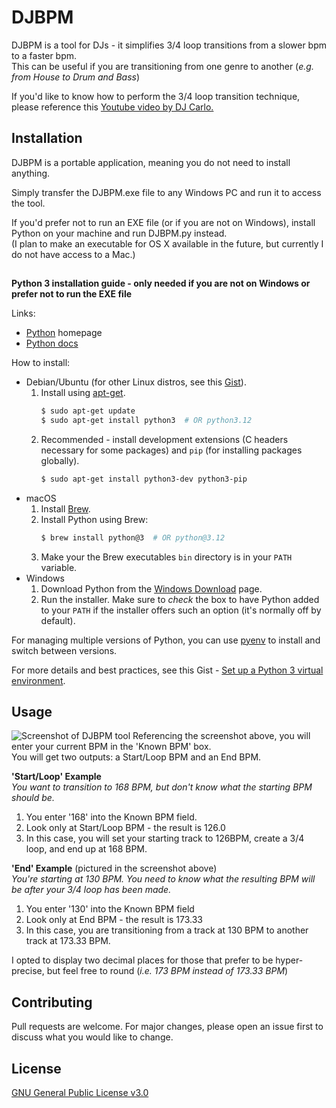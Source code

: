 # DJBPM

DJBPM is a tool for DJs - it simplifies 3/4 loop transitions from a slower bpm to a faster bpm.  
This can be useful if you are transitioning from one genre to another (*e.g. from House to Drum and Bass*)

If you'd like to know how to perform the 3/4 loop transition technique, please reference this [Youtube video by DJ Carlo.](https://youtu.be/UUyqNDDdNn0)

## Installation

DJBPM is a portable application, meaning you do not need to install anything. 

Simply transfer the DJBPM.exe file to any Windows PC and run it to access the tool. 

If you'd prefer not to run an EXE file (or if you are not on Windows), install Python on your machine and run DJBPM.py instead.  
(I plan to make an executable for OS X available in the future, but currently I do not have access to a Mac.)
##
**Python 3 installation guide - only needed if you are not on Windows or prefer not to run the EXE file**

Links:

- [Python](https://python.org/) homepage
- [Python docs](https://docs.python.org/)


How to install:

- Debian/Ubuntu (for other Linux distros, see this [Gist](https://gist.github.com/MichaelCurrin/57d70f6aaba1b2b9f8a834ca5dd19a59)).
    1. Install using [apt-get](https://linux.die.net/man/8/apt-get).
        ```sh
        $ sudo apt-get update
        $ sudo apt-get install python3  # OR python3.12
        ```
    1. Recommended - install development extensions (C headers necessary for some packages) and `pip` (for installing packages globally).
        ```sh
        $ sudo apt-get install python3-dev python3-pip
        ```
- macOS
    1. Install [Brew](https://brew.sh). 
    1. Install Python using Brew:
        ```sh
        $ brew install python@3  # OR python@3.12
        ```
    1. Make your the Brew executables `bin` directory is in your `PATH` variable.
- Windows
    1. Download Python from the [Windows Download](https://www.python.org/downloads/windows/) page.
    1. Run the installer. Make sure to _check_ the box to have Python added to your `PATH` if the installer offers such an option (it's normally off by default).

For managing multiple versions of Python, you can use [pyenv](https://github.com/pyenv/pyenv) to install and switch between versions.

For more details and best practices, see this Gist - [Set up a Python 3 virtual environment](https://gist.github.com/MichaelCurrin/3a4d14ba1763b4d6a1884f56a01412b7).


## Usage
![Screenshot of DJBPM tool](https://i.imgur.com/zsa02l8.png)
Referencing the screenshot above, you will enter your current BPM in the 'Known BPM' box.   
You will get two outputs: a Start/Loop BPM and an End BPM.

**'Start/Loop' Example**   
*You want to transition to 168 BPM, but don't know what the starting BPM should be.*
1. You enter '168' into the Known BPM field.
2. Look only at Start/Loop BPM - the result is 126.0
3. In this case, you will set your starting track to 126BPM, create a 3/4 loop, and end up at 168 BPM.

**'End' Example** (pictured in the screenshot above)   
*You're starting at 130 BPM. You need to know what the resulting BPM will be after your 3/4 loop has been made.* 
1. You enter '130' into the Known BPM field
3. Look only at End BPM - the result is 173.33
4. In this case, you are transitioning from a track at 130 BPM to another track at 173.33 BPM. 

I opted to display two decimal places for those that prefer to be hyper-precise, but feel free to round (*i.e. 173 BPM instead of 173.33 BPM*)


## Contributing

Pull requests are welcome. For major changes, please open an issue first
to discuss what you would like to change.

## License

[GNU General Public License v3.0](https://choosealicense.com/licenses/gpl-3.0/)
